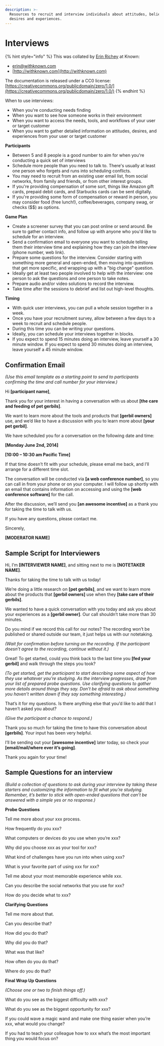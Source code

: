 ```yaml
---
description: >-
  Resources to recruit and interview individuals about attitudes, beliefs,
  desires and experiences.
---
```


# Interviews

{% hint style="info" %}
This was collated by [Erin Richey](http://erinjorichey.com/) at Known:

* [erin@withknown.com](mailto:erin@withknown.com)
* [http://withknown.com](http://withknown.com)

The documentation is released under a CC0 license: [https://creativecommons.org/publicdomain/zero/1.0/](https://creativecommons.org/publicdomain/zero/1.0/)
{% endhint %}



When to use interviews:

* When you're conducting needs finding
* When you want to see how someone works in their environment
* When you want to access the needs, tools, and workflows of your user or target customer
* When you want to gather detailed information on attitudes, desires, and experiences from your user or target customer

**Participants**

* Between 5 and 8 people is a good number to aim for when you're conducting a quick set of interviews
* Schedule more people than you need to talk to. There's usually at least one person who forgets and runs into scheduling conflicts.
* You may need to recruit from an existing user email list, from social networks, from family and friends, or from other interest groups.
* If you're providing compensation of some sort, things like Amazon gift cards, prepaid debit cards, and Starbucks cards can be sent digitally.
* If you're providing some form of compensation or reward in person, you may consider food (free lunch!), coffee/beverages, company swag, or checks (\$$) as options.

**Game Plan**

* Create a screener survey that you can post online or send around. Be sure to gather contact info, and follow up with anyone who you'd like to schedule for an interview.
* Send a confirmation email to everyone you want to schedule telling them their interview time and explaining how they can join the interview (phone number, web link).
* Prepare some questions for the interview. Consider starting with something more general and open-ended, then moving into questions that get more specific, and wrapping up with a "big change" question.
* Ideally get at least two people involved to help with the interview: one person to ask the questions and one person to take notes.
* Prepare audio and/or video solutions to record the interview.
* Take time after the sessions to debrief and list out high-level thoughts.

**Timing**

* With quick user interviews, you can pull a whole session together in a week.
* Once you have your recruitment survey, allow between a few days to a week to recruit and schedule people.
* During this time you can be writing your questions.
* Ideally, you can schedule your interviews together in blocks.
* If you expect to spend 15 minutes doing an interview, leave yourself a 30 minute window. If you expect to spend 30 minutes doing an interview, leave yourself a 45 minute window.

## Confirmation Email

_(Use this email template as a starting point to send to participants confirming the time and call number for your interview.)_

Hi **\[participant name]**,

Thank you for your interest in having a conversation with us about **\[the care and feeding of pet gerbils]**.

We want to learn more about the tools and products that **\[gerbil owners]** use, and we’d like to have a discussion with you to learn more about **\[your pet gerbil]**.

We have scheduled you for a conversation on the following date and time:

**\[Monday June 2nd, 2014]**

**\[10:00 – 10:30 am Pacific Time]**

If that time doesn’t fit with your schedule, please email me back, and I’ll arrange for a different time slot.

The conversation will be conducted via **\[a web conference number]**, so you can call in from your phone or on your computer. I will follow up shortly with an email that contains information on accessing and using the **\[web conference software]** for the call.

After the discussion, we’ll send you **\[an awesome incentive]** as a thank you for taking the time to talk with us.

If you have any questions, please contact me.

Sincerely,

**\[MODERATOR NAME]**

## Sample Script for Interviewers

Hi, I’m **\[INTERVIEWER NAME]**, and sitting next to me is **\[NOTETAKER NAME]**.

Thanks for taking the time to talk with us today!

We’re doing a little research on **\[pet gerbils]**, and we want to learn more about the products that **\[gerbil owners]** use when they **\[take care of their gerbils]**.

We wanted to have a quick conversation with you today and ask you about your experiences as a **\[gerbil owner]**. Our call shouldn’t take more than 30 minutes.

Do you mind if we record this call for our notes? The recording won’t be published or shared outside our team, it just helps us with our notetaking.

_(Wait for confirmation before turning on the recording. If the participant doesn’t agree to the recording, continue without it.)_

Great! To get started, could you think back to the last time you **\[fed your gerbil]** and walk through the steps you took?

_(To get started, get the participant to start describing some aspect of how they use whatever you’re studying. As the interview progresses, draw from your list of prepared probe questions. Use clarifying questions to gather more details around things they say. Don’t be afraid to ask about something you haven’t written down if they say something interesting.)_

That’s it for my questions. Is there anything else that you’d like to add that I haven’t asked you about?

_(Give the participant a chance to respond.)_

Thank you so much for taking the time to have this conversation about **\[gerbils]**. Your input has been very helpful.

I’ll be sending out your **\[awesome incentive]** later today, so check your **\[email/mail/where ever it’s going]**.

Thank you again for your time!

## **Sample** Questions for an interview

_(Build a collection of questions to ask during your interview by taking these starters and customizing the information to fit what you’re studying. Remember, it’s better to stick with open-ended questions that can’t be answered with a simple yes or no response.)_

**Probe Questions**

Tell me more about your xxx process.

How frequently do you xxx?

What computers or devices do you use when you’re xxx?

Why did you choose xxx as your tool for xxx?

What kind of challenges have you run into when using xxx?

What is your favorite part of using xxx for xxx?

Tell me about your most memorable experience while xxx.

Can you describe the social networks that you use for xxx?

How do you decide what to xxx?

**Clarifying Questions**

Tell me more about that.

Can you describe that?

How did you do that?

Why did you do that?

What was that like?

How often do you do that?

Where do you do that?

**Final Wrap Up Questions**

_(Choose one or two to finish things off.)_

What do you see as the biggest difficulty with xxx?

What do you see as the biggest opportunity for xxx?

If you could wave a magic wand and make one thing easier when you’re xxx, what would you change?

If you had to teach your colleague how to xxx what’s the most important thing you would focus on?



